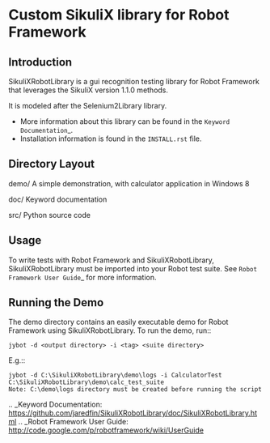Custom SikuliX library for Robot Framework
==================================================


Introduction
------------

SikuliXRobotLibrary is a gui recognition testing library for Robot Framework
that leverages the SikuliX version 1.1.0 methods.

It is modeled after the Selenium2Library library.

- More information about this library can be found in the `Keyword Documentation`_.
- Installation information is found in the `INSTALL.rst` file.


Directory Layout
----------------

demo/
    A simple demonstration, with calculator application in Windows 8

doc/
    Keyword documentation

src/
    Python source code


Usage
-----

To write tests with Robot Framework and SikuliXRobotLibrary, 
SikuliXRobotLibrary must be imported into your Robot test suite.
See `Robot Framework User Guide`_ for more information.


Running the Demo
----------------

The demo directory contains an easily executable demo for Robot Framework
using SikuliXRobotLibrary. To run the demo, run::

    jybot -d <output directory> -i <tag> <suite directory>

E.g.::

    jybot -d C:\SikuliXRobotLibrary\demo\logs -i CalculatorTest C:\SikuliXRobotLibrary\demo\calc_test_suite
    Note: C:\demo\logs directory must be created before running the script
	

.. _Keyword Documentation: https://github.com/jaredfin/SikuliXRobotLibrary/doc/SikuliXRobotLibrary.html
.. _Robot Framework User Guide: http://code.google.com/p/robotframework/wiki/UserGuide
